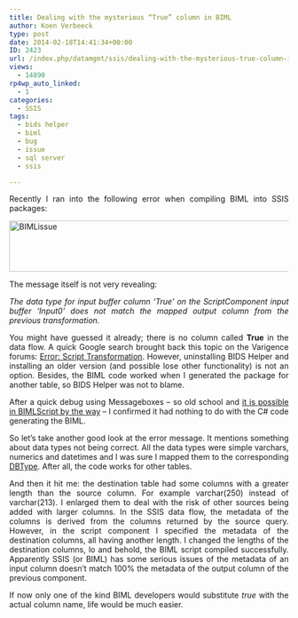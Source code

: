 ```yaml
---
title: Dealing with the mysterious “True” column in BIML
author: Koen Verbeeck
type: post
date: 2014-02-18T14:41:34+00:00
ID: 2423
url: /index.php/datamgmt/ssis/dealing-with-the-mysterious-true-column-in-biml/
views:
  - 14890
rp4wp_auto_linked:
  - 1
categories:
  - SSIS
tags:
  - bids helper
  - biml
  - bug
  - issue
  - sql server
  - ssis

---
```

<p style="text-align: justify">
  Recently I ran into the following error when compiling BIML into SSIS packages:
</p>

<p style="text-align: justify">
  <a href="/wp-content/uploads/2014/02/BIMLissue.png"><img class="alignnone size-full wp-image-2425" alt="BIMLissue" src="/wp-content/uploads/2014/02/BIMLissue.png" width="1200" height="92" srcset="/wp-content/uploads/2014/02/BIMLissue.png 1200w, /wp-content/uploads/2014/02/BIMLissue-300x23.png 300w, /wp-content/uploads/2014/02/BIMLissue-1024x78.png 1024w" sizes="(max-width: 1200px) 100vw, 1200px" /></a>
</p>

<p style="text-align: justify">
  The message itself is not very revealing:
</p>

<p style="text-align: justify">
  <i>The data type for input buffer column ‘True’ on the ScriptComponent input buffer ‘Input0’ does not match the mapped output column from the previous transformation.</i>
</p>

<p style="text-align: justify">
  You might have guessed it already; there is no column called <b>True</b> in the data flow. A quick Google search brought back this topic on the Varigence forums: <a href="http://www.varigence.com/Forums?threadID=289">Error: Script Transformation</a>. However, uninstalling BIDS Helper and installing an older version (and possible lose other functionality) is not an option. Besides, the BIML code worked when I generated the package for another table, so BIDS Helper was not to blame.
</p>

<p style="text-align: justify">
  After a quick debug using Messageboxes – so old school and <a href="http://www.bimlgeek.com/1/post/2013/08/using-windows-forms-messageboxshow-to-debug-bimlscript.html">it is possible in BIMLScript by the way</a> – I confirmed it had nothing to do with the C# code generating the BIML.
</p>

<p style="text-align: justify">
  So let’s take another good look at the error message. It mentions something about data types not being correct. All the data types were simple varchars, numerics and datetimes and I was sure I mapped them to the corresponding <a href="http://msdn.microsoft.com/en-us/library/system.data.dbtype(v=vs.110).aspx">DBType</a>. After all, the code works for other tables.
</p>

<p style="text-align: justify">
  And then it hit me: the destination table had some columns with a greater length than the source column. For example varchar(250) instead of varchar(213). I enlarged them to deal with the risk of other sources being added with larger columns. In the SSIS data flow, the metadata of the columns is derived from the columns returned by the source query. However, in the script component I specified the metadata of the destination columns, all having another length. I changed the lengths of the destination columns, lo and behold, the BIML script compiled successfully. Apparently SSIS (or BIML) has some serious issues of the metadata of an input column doesn&#8217;t match 100% the metadata of the output column of the previous component.
</p>

<p style="text-align: justify">
  If now only one of the kind BIML developers would substitute <i>true</i> with the actual column name, life would be much easier.
</p>